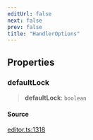 ```yaml
---
editUrl: false
next: false
prev: false
title: "HandlerOptions"
---
```


## Properties

### defaultLock

> **defaultLock**: `boolean`

#### Source

[editor.ts:1318](https://github.com/dgmjs/dgmjs/blob/main/packages/core/src/editor.ts#L1318)
